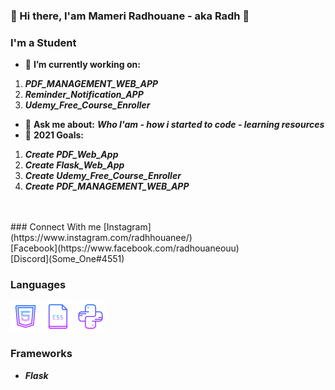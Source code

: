 <!--
**someone20dz/someone20dz** is a ✨ _special_ ✨ repository because its `README.md` (this file) appears on your GitHub profile.
-->
### 👋 Hi there, I'am Mameri Radhouane - aka Radh 👋

### I'm a Student
- :hammer: **I’m currently working on:**</br>
1. ***PDF_MANAGEMENT_WEB_APP***</br>
2. ***Reminder_Notification_APP***</br>
3. ***Udemy_Free_Course_Enroller***

- :pencil: **Ask me about:**
***Who I'am - how i started to code - learning resources***</br>
- :bookmark: **2021 Goals:**</br>
1. ***Create PDF_Web_App***</br>
2. ***Create Flask_Web_App***</br>
3. ***Create Udemy_Free_Course_Enroller***</br>
4. ***Create PDF_MANAGEMENT_WEB_APP***
</br>
</br>
### Connect With me
[Instagram](https://www.instagram.com/radhhouanee/)</br>
[Facebook](https://www.facebook.com/radhouaneouu)</br>
[Discord](Some_One#4551)

### Languages
![HTML](Icons/HTML.png) ![CSS](Icons/CSS.png) ![Python](Icons/Python.png)


### Frameworks

- ***Flask***
